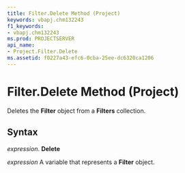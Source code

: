 ```yaml
---
title: Filter.Delete Method (Project)
keywords: vbapj.chm132243
f1_keywords:
- vbapj.chm132243
ms.prod: PROJECTSERVER
api_name:
- Project.Filter.Delete
ms.assetid: f0227a43-efc6-0cba-25ee-dc6320ca1206
---
```



# Filter.Delete Method (Project)

Deletes the  **Filter** object from a **Filters** collection.


## Syntax

 _expression_. **Delete**

 _expression_ A variable that represents a **Filter** object.


